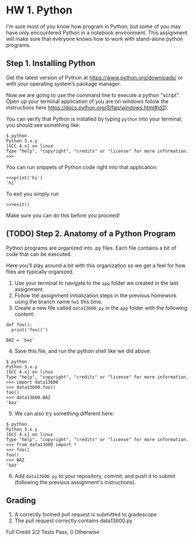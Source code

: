 # HW 1. Python
I'm sure most of you know how program in Python, but some of you may have only encountered Python in a notebook environment. This assignment will make sure that everyone knows how to work with stand-alone python programs.

## Step 1. Installing Python
Get the latest version of Python at https://www.python.org/downloads/ or with your operating system’s package manager.

Now we are going to use the command line to execute a python "script". Open up your terminal application (if you are on windows follow the instructions here https://docs.python.org/3/faq/windows.html#id2).

You can verify that Python is installed by typing `python` into your terminal; you should see something like:
```
$ python
Python 3.x.y
[GCC 4.x] on linux
Type "help", "copyright", "credits" or "license" for more information.
>>>
```

You can run snippets of Python code right into that application:
```
>>>print('hi')
'hi'
```
To exit you simply run
```
>>>exit()
```
Make sure you can do this before you proceed!

## (TODO) Step 2. Anatomy of a Python Program
Python programs are organized into .py files. Each file contains a bit of code that can be executed. 

Here you'll play around a bit with this organization so we get a feel for how files are typically organized. 

1. Use your terminal to navigate to the `app` folder we created in the last assignment.
2. Follow the assignment initialization steps in the previous homework using the branch name `hw1` this time.
3. Create a new file called `data13600.py` in the `app` folder with the following content:
```
def foo():
  print('foo()')

BAZ = 'baz'
```
4. Save this file, and run the python shell like we did above:
```
$ python
Python 3.x.y
[GCC 4.x] on linux
Type "help", "copyright", "credits" or "license" for more information.
>>> import data13600
>>> data13600.foo()
foo()
>>> data13600.BAZ
'baz'
```
5. We can also try something different here:
```
$ python
Python 3.x.y
[GCC 4.x] on linux
Type "help", "copyright", "credits" or "license" for more information.
>>> from data13600 import *
>>> foo()
foo()
>>> BAZ
'baz'
```
6. Add `data13600.py` to your repository, commit, and push it to submit (following the previous assignment's instructions).

## Grading
1. A correctly formed pull request is submitted to gradescope 
2. The pull request correctly contains data13600.py

Full Credit 2/2 Tests Pass, 0 Otherwise

